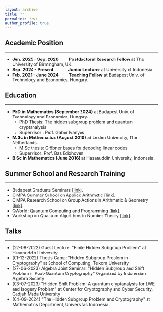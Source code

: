 ```yaml
---
layout: archive
title: ""
permalink: /cv/
author_profile: true
---
```

## Academic Position
---
* <b>Jun. 2025 - Sep. 2026 &emsp;&emsp; Postdoctoral Research Fellow</b> at The University of Birmingham, UK.
* <b>Sep. 2024 - Present &emsp;&emsp;&emsp;  Junior Lecturer</b> at University of Indonesia.
* <b>Feb. 2021 - June 2024 &emsp;&emsp; Teaching Fellow</b> at Budapest Univ. of Technology and Economics, Hungary.

## Education
---
* <b>PhD in Mathematics (September 2024)</b> at Budapest Univ. of Technology and Economics, Hungary.
  * PhD Thesis: The hidden subgroup problem and quantum cryptanalysis
  * Supervisor : Prof. Gábor Ivanyos
* <b>M.Sc in Mathematics (August 2019)</b> at Leiden University, The Netherlands.
  * M.Sc thesis: Gröbner bases for decoding linear codes
  * Supervisor: Prof. Bas Edixhoven
* <b>B.Sc in Mathematics (June 2016)</b> at Hasanuddin University, Indonesia.

## Summer School and Research Training
---
* Budapest Graduate Seminars [[link]](https://bgs.renyi.hu).
* CIMPA Summer School on Applied Arithmetic [[link]](https://susaan.inria.fr).
* CIMPA Research School on Group Actions in Arithmetic & Geometry [[link]](http://www.rnta.eu/Yogyakarta2020/appl.html).
* QWorld: Quantum Computing and Programming [[link]](https://qworld.net/qcourse511-2/).
* Workshop on Quantum Algorithms in Number Theory [[link]](http://www.fields.utoronto.ca/activities/21-22/quantum-algorithms).


## Talks
---
* (22-08-2022) Guest Lecture: "Finite Hidden Subgroup Problem" at Hasanuddin University
* (01-12-2022) Thesis Camp: "Hidden Subgroup Problem in Cryptography" at School of Computing, Telkom University
* (27-06-2023) Algebra Joint Seminar: "Hidden Subgroup and Shift Problem in Post-Quantum Cryptography" Organized by Indonesian Algebra Society
* (03-07-2023) "Hidden Shift Problem: A quantum cryptanalysis for LWE and Isogeny Problem" at Center for Cryptography and Cyber Security, Gadjah Mada University
* (04-09-2024) "The Hidden Subgroup Problem and Cryptography" at Mathematics Department, Universitas Indonesia.
